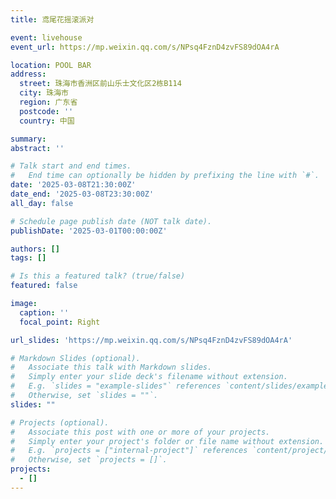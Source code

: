 ```yaml
---
title: 鸢尾花摇滚派对

event: livehouse
event_url: https://mp.weixin.qq.com/s/NPsq4FznD4zvFS89dOA4rA

location: POOL BAR
address:
  street: 珠海市香洲区前山乐士文化区2栋B114
  city: 珠海市
  region: 广东省
  postcode: ''
  country: 中国

summary: 
abstract: ''

# Talk start and end times.
#   End time can optionally be hidden by prefixing the line with `#`.
date: '2025-03-08T21:30:00Z'
date_end: '2025-03-08T23:30:00Z'
all_day: false

# Schedule page publish date (NOT talk date).
publishDate: '2025-03-01T00:00:00Z'

authors: []
tags: []

# Is this a featured talk? (true/false)
featured: false

image:
  caption: ''
  focal_point: Right

url_slides: 'https://mp.weixin.qq.com/s/NPsq4FznD4zvFS89dOA4rA'

# Markdown Slides (optional).
#   Associate this talk with Markdown slides.
#   Simply enter your slide deck's filename without extension.
#   E.g. `slides = "example-slides"` references `content/slides/example-slides.md`.
#   Otherwise, set `slides = ""`.
slides: ""

# Projects (optional).
#   Associate this post with one or more of your projects.
#   Simply enter your project's folder or file name without extension.
#   E.g. `projects = ["internal-project"]` references `content/project/deep-learning/index.md`.
#   Otherwise, set `projects = []`.
projects:
  - []
---
```

